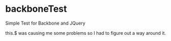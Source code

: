 backboneTest
============

Simple Test for Backbone and JQuery

this.$ was causing me some problems so I had to figure out a way around it.  
